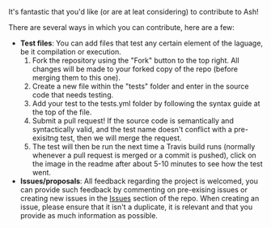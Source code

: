 It's fantastic that you'd like (or are at leat considering) to contribute to Ash!

There are several ways in which you can contribute, here are a few:

* **Test files**: You can add files that test any certain element of the laguage, be it compilation or execution.
    1. Fork the repository using the "Fork" button to the top right. All changes will be made to your forked copy of the repo (before merging them to this one).
    2. Create a new file within the "tests" folder and enter in the source code that needs testing.
    3. Add your test to the tests.yml folder by following the syntax guide at the top of the file.
    4. Submit a pull request! If the source code is semantically and syntactically valid, and the test name doesn't conflict with a pre-exisitng test, then we will merge the request.
    5. The test will then be run the next time a Travis build runs (normally whenever a pull request is merged or a commit is pushed), click on the image in the readme after about 5-10 minutes to see how the test went.
* **Issues/proposals**: All feedback regarding the project is welcomed, you can provide such feedback by commenting on pre-exising issues or creating new issues in the [Issues](https://github.com/ash-lang/ash/issues) section of the repo. When creating an issue, please ensure that it isn't a duplicate, it is relevant and that you provide as much information as possible.
